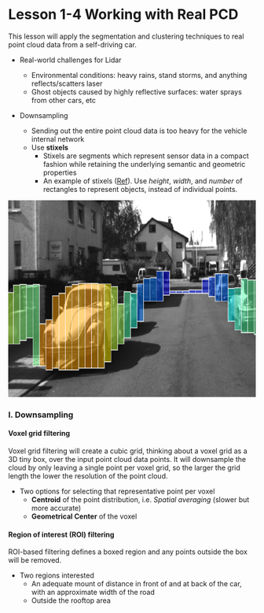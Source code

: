 # Lesson 1-4 Working with Real PCD

This lesson will apply the segmentation and clustering techniques to real point cloud data from a self-driving car.

- Real-world challenges for Lidar
    * Environmental conditions: heavy rains, stand storms, and anything reflects/scatters laser
    * Ghost objects caused by highly reflective surfaces: water sprays from other cars, etc

- Downsampling
    * Sending out the entire point cloud data is too heavy for the vehicle internal network
    * Use **stixels**
        + Stixels are segments which represent sensor data in a compact fashion while retaining the underlying semantic and geometric properties
        + An example of stixels ([Ref](https://www.mathworks.com/matlabcentral/fileexchange/65347-stixel-world)). Use *height*, *width*, and *number* of rectangles to represent objects, instead of individual points.

<img src="media/stixels-example.png" width="800" height="400" />

### I. Downsampling

#### Voxel grid filtering

Voxel grid filtering will create a cubic grid, thinking about a voxel grid as a 3D tiny box, over the input point cloud data points. It will downsample the cloud by only leaving a single point per voxel grid, so the larger the grid length the lower the resolution of the point cloud.

- Two options for selecting that representative point per voxel
    * **Centroid** of the point distribution, i.e. *Spatial averaging* (slower but more accurate)
    * **Geometrical Center** of the voxel

#### Region of interest (ROI) filtering

ROI-based filtering defines a boxed region and any points outside the box will be removed.

- Two regions interested
    * An adequate mount of distance in front of and at back of the car, with an approximate width of the road
    * Outside the rooftop area